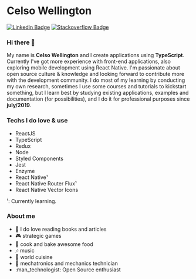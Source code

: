 # Celso Wellington 
[![Linkedin Badge](https://img.shields.io/badge/-LinkedIn-blue?style=flat-square&logo=Linkedin&logoColor=white&link=https://www.linkedin.com/in/contrateme/)](https://www.linkedin.com/in/contrateme/)
[![Stackoverflow Badge](https://img.shields.io/badge/-Stackoverflow-4CA143?style=flat-square&logo=Stackoverflow&logoColor=white&link=https://stackoverflow.com/users/11518214/celso-wellington)](https://stackoverflow.com/users/11518214/celso-wellington)

### Hi there 👋

My name is **Celso Wellington** and I create applications using **TypeScript**.
Currently I've got more experience with front-end applications, also exploring mobile development using React Native. I'm passionate about open source culture & knowledge and looking forward to contribute more with the development community. I do most of my learning by conducting my own research, sometimes I use some courses and tutorials to kickstart something, but I learn best by studying existing applications, examples and documentation (for possibilities), and I do it for professional purposes since **july/2019**.

### Techs I do love & use
<ul>
  <li>ReactJS</li>
  <li>TypeScript</li>
  <li>Redux</li>
  <li>Node</li>
  <li>Styled Components</li>
  <li>Jest</li>
  <li>Enzyme</li>
  <li>React Native¹</li>
  <li>React Native Router Flux¹</li>
  <li>React Native Vector Icons</li>
</ul>

¹: Currently learning.

### About me
<ul>
  <li>📰 I do love reading books and articles</li>
  <li>🎮 strategic games</li>
  <li>🥐 cook and bake awesome food</li>
  <li>🎶 music</li>
  <li>🍣 world cuisine</li>
  <li>🤖 mechatronics and mechanics technician</li>
  <li>:man_technologist: Open Source enthusiast</li>
</ul>



<!--
**well-ington/well-ington** is a ✨ _special_ ✨ repository because its `README.md` (this file) appears on your GitHub profile.

Here are some ideas to get you started:

- 🔭 I’m currently working on ...
- 🌱 I’m currently learning ...
- 👯 I’m looking to collaborate on ...
- 🤔 I’m looking for help with ...
- 💬 Ask me about ...
- 📫 How to reach me: ...
- 😄 Pronouns: ...
- ⚡ Fun fact: ...
-->

